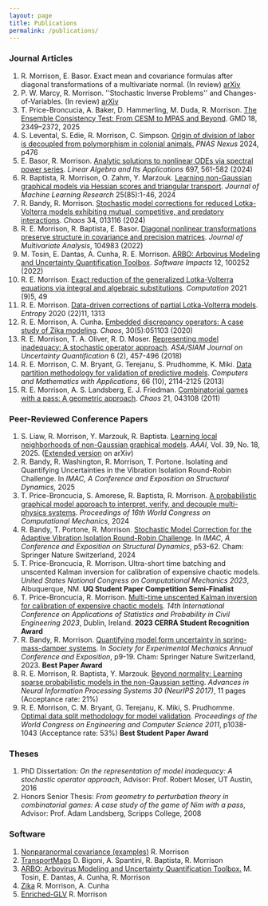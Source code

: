 ```yaml
---
layout: page
title: Publications
permalink: /publications/
---
```


### Journal Articles
1. R. Morrison, E. Basor. Exact mean and covariance formulas after diagonal transformations of a multivariate normal. (In review) [arXiv](https://arxiv.org/abs/2407.00240)
2.  P. W. Marcy, R. Morrison. ''Stochastic Inverse Problems'' and Changes-of-Variables. (In review) [arXiv](https://arxiv.org/abs/2211.15730)
3. T. Price-Broncucia, A. Baker, D. Hammerling, M. Duda, R. Morrison. [The Ensemble Consistency Test: From CESM to MPAS and Beyond](https://gmd.copernicus.org/articles/18/2349/2025/). GMD 18, 2349–2372, 2025
3. S. Levental, S. Edie, R. Morrison, C. Simpson. [Origin of division of labor is decoupled from polymorphism in colonial animals.](https://academic.oup.com/pnasnexus/advance-article/doi/10.1093/pnasnexus/pgae476/7830526) *PNAS Nexus* 2024, p476
1. E. Basor, R. Morrison. [Analytic solutions to nonlinear ODEs via spectral power series](https://www.sciencedirect.com/science/article/pii/S0024379524001940). *Linear Algebra and Its Applications* 697, 561-582 (2024)
1. R. Baptista, R. Morrison, O. Zahm, Y. Marzouk. [Learning non-Gaussian graphical
    models via Hessian scores and triangular transport](https://www.jmlr.org/papers/v25/21-0022.html). *Journal of Machine Learning Research* 25(85):1-46, 2024
1. R. Bandy, R. Morrison. [Stochastic model corrections for reduced Lotka-Volterra models exhibiting mutual, competitive, and predatory interactions](https://pubs.aip.org/aip/cha/article/34/1/013116/2933697/Stochastic-model-corrections-for-reduced-Lotka). *Chaos* 34, 013116 (2024) 
1. R. E. Morrison, R. Baptista, E. Basor. [Diagonal nonlinear transformations preserve
    structure in covariance and precision matrices](https://www.sciencedirect.com/science/article/abs/pii/S0047259X22000252). *Journal of Multivariate Analysis*, 104983 (2022)  
1. M. Tosin, E. Dantas, A. Cunha, R. E. Morrison. [ARBO: Arbovirus Modeling and Uncertainty
    Quantification Toolbox](https://www.softwareimpacts.com/article/S2665-9638(22)00018-5/fulltext). *Software Impacts* 12, 100252 (2022)  
1. R. E. Morrison. [Exact reduction of the generalized Lotka-Volterra
    equations via integral and algebraic substitutions](https://www.mdpi.com/2079-3197/9/5/49). *Computation* 2021 (9)5, 49  
1. R. E. Morrison. [Data-driven corrections of partial Lotka-Volterra models](https://www.mdpi.com/1099-4300/22/11/1313).
    *Entropy* 2020 (22)11, 1313  
1. R. E. Morrison, A. Cunha. [Embedded discrepancy operators: A case study of Zika
    modeling](https://pubs.aip.org/aip/cha/article/30/5/051103/341992/Embedded-model-discrepancy-A-case-study-of-Zika). *Chaos*, 30(5):051103 (2020)  
1. R. E. Morrison, T. A. Oliver, R. D. Moser. [Representing model inadequacy: A stochastic
      operator approach](https://epubs.siam.org/doi/10.1137/16M1106419). *ASA/SIAM Journal on Uncertainty Quantification* 6 (2), 457-496 (2018)  
1. R. E. Morrison, C. M. Bryant, G. Terejanu, S. Prudhomme, K. Miki. [Data partition methodology for validation of predictive models](https://www.sciencedirect.com/science/article/pii/S0898122113005476). 
      *Computers and Mathematics with Applications*, 66 (10), 2114-2125 (2013)  
1. R. E. Morrison, A. S. Landsberg, E. J. Friedman. [Combinatorial games
        with a pass: A geometric approach](https://pubs.aip.org/aip/cha/article/21/4/043108/136700/Combinatorial-games-with-a-pass-A-dynamical). *Chaos*  21, 043108 (2011)

### Peer-Reviewed Conference Papers
1. S. Liaw, R. Morrison, Y. Marzouk, R. Baptista. [Learning local neighborhoods of non-Gaussian graphical models](https://ojs.aaai.org/index.php/AAAI/article/view/34059). *AAAI*, Vol. 39, No. 18, 2025.
   ([Extended version](https://arxiv.org/abs/2503.13899) on arXiv)
3. R. Bandy, R. Washington, R. Morrison, T. Portone. Isolating and Quantifying Uncertainties in the Vibration Isolation Round-Robin Challenge. In *IMAC, A Conference and Exposition on Structural Dynamics,* 2025  
4. T. Price-Broncucia, S. Amorese, R. Baptista, R. Morrison. [A probabilistic graphical model approach to interpret, verify, and decouple multi-physics systems](https://www.scipedia.com/public/Baptista_et_al_2024a). *Proceedings of 16th World Congress on Computational Mechanics*, 2024
5.  R. Bandy, T. Portone, R. Morrison. [Stochastic Model Correction for the Adaptive Vibration Isolation Round-Robin Challenge](https://link.springer.com/chapter/10.1007/978-3-031-68893-5_8). In *IMAC, A Conference and Exposition on Structural Dynamics*, p53-62. Cham: Springer Nature Switzerland, 2024
6. T. Price-Broncucia, R. Morrison. Ultra-short time batching and unscented Kalman inversion for
    calibration of expensive chaotic models. *United States National Congress on Computational
    Mechanics 2023*, Albuquerque, NM. **UQ Student Paper Competition Semi-Finalist**  
1. T. Price-Broncucia, R. Morrison. [Multi-time unscented Kalman inversion for calibration
    of expensive chaotic models](https://www.tara.tcd.ie/handle/2262/103248). *14th International Conference on Applications of Statistics and
    Probability in Civil Engineering 2023*, Dublin, Ireland. **2023 CERRA Student Recognition Award**
1. R. Bandy, R. Morrison. [Quantifying model form uncertainty in spring-mass-damper systems](https://www.springerprofessional.de/en/quantifying-model-form-uncertainty-in-spring-mass-damper-systems/26137730).
     In *Society for Experimental Mechanics Annual Conference and Exposition*, p9-19. Cham: Springer Nature Switzerland, 2023. **Best Paper Award**
1. R. E. Morrison, R. Baptista, Y. Marzouk. [Beyond normality: Learning sparse probabilistic models in the non-Gaussian setting](https://papers.nips.cc/paper_files/paper/2017/hash/ea8fcd92d59581717e06eb187f10666d-Abstract.html).
  *Advances in Neural Information Processing Systems 30 (NeurIPS 2017)*, 11 pages (Acceptance rate: 21%)
1. R. E. Morrison, C. M. Bryant, G. Terejanu, K. Miki, S. Prudhomme.
        [Optimal data split methodology for model validation](https://www.iaeng.org/publication/WCECS2011/WCECS2011_pp1038-1043.pdf). *Proceedings of
      the World Congress on Engineering and Computer Science 2011*, p1038-1043 (Acceptance rate: 53%) **Best Student
      Paper Award**

### Theses
1. PhD Dissertation: *On the representation of model inadequacy: A stochastic operator approach*, 
 Advisor: Prof. Robert Moser, UT Austin, 2016
1. Honors Senior Thesis: *From geometry to perturbation theory in combinatorial games: A case study of the game of Nim with a pass*, Advisor: Prof. Adam Landsberg, Scripps College, 2008

### Software
1. [Nonparanormal covariance (examples)](https://zenodo.org/records/12537599) R. Morrison
2. [TransportMaps](https://transportmaps.mit.edu) D. Bigoni, A. Spantini, R. Baptista, R. Morrison
1. [ARBO: Arbovirus Modeling and Uncertainty Quantification Toolbox.](https://github.com/americocunhajr/ARBO) M. Tosin, E. Dantas, A. Cunha, R. Morrison
1. [Zika](https://github.com/rebeccaem/zika) R. Morrison, A. Cunha
1. [Enriched-GLV](https://github.com/rebeccaem/enriched-glv) R. Morrison
